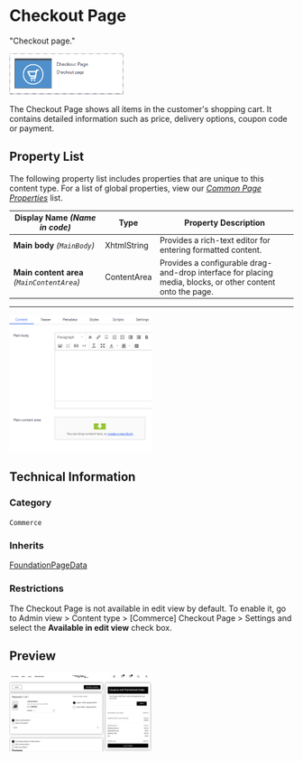 # Checkout Page
"Checkout page."

<img src="Screenshots/Checkout%20Page%20-%20icon.png?raw=true" alt="Checkout Page - icon" width="40%" />

The Checkout Page shows all items in the customer's shopping cart. It contains detailed information such as price, delivery options, coupon code or payment.

## Property List
The following property list includes properties that are unique to this content type. For a list of global properties, view our [*Common Page Properties*](./Common%20Page%20Properties.md) list.

Display Name *(Name in code)* | Type | Property Description
--------------|------|---------------
**Main body** *(`MainBody`)* | XhtmlString | Provides a rich-text editor for entering formatted content.
**Main content area** *(`MainContentArea`)* | ContentArea | Provides a configurable drag-and-drop interface for placing media, blocks, or other content onto the page.

** **

<img src="Screenshots/Checkout%20Page%20-%20Content%20tab.png?raw=true" alt="Checkout Page - Content tab" width="50%"/>


## Technical Information

### Category
`Commerce`

### Inherits
[FoundationPageData](Foundation%20Page%20Data.md)

### Restrictions
The Checkout Page is not available in edit view by default. To enable it, go to Admin view > Content type > [Commerce] Checkout Page > Settings and select the **Available in edit view** check box.

## Preview

<img src="Screenshots/Checkout%20Page%20-%20Preview.png?raw=true" alt="Checkout Page - Preview" width="50%"/>

